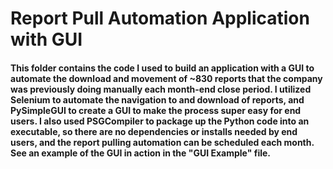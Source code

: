 # Report Pull Automation Application with GUI
#### This folder contains the code I used to build an application with a GUI to automate the download and movement of ~830 reports that the company was previously doing manually each month-end close period. I utilized Selenium to automate the navigation to and download of reports, and PySimpleGUI to create a GUI to make the process super easy for end users. I also used PSGCompiler to package up the Python code into an executable, so there are no dependencies or installs needed by end users, and the report pulling automation can be scheduled each month. See an example of the GUI in action in the "GUI Example" file.
